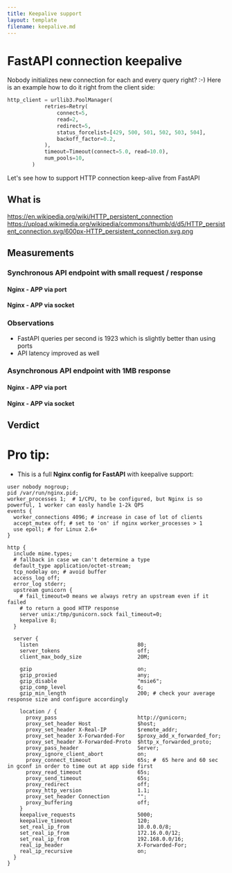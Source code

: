```yaml
---
title: Keepalive support
layout: template
filename: keepalive.md
---
```


# FastAPI connection keepalive

Nobody initializes new connection for each and every query right? :-)
Here is an example how to do it right from the client side:
```python
http_client = urllib3.PoolManager(
            retries=Retry(
                connect=5,
                read=2,
                redirect=5,
                status_forcelist=[429, 500, 501, 502, 503, 504],
                backoff_factor=0.2,
            ),
            timeout=Timeout(connect=5.0, read=10.0),
            num_pools=10,
        )
```
Let's see how to support HTTP connection keep-alive from FastAPI


## What is 

https://en.wikipedia.org/wiki/HTTP_persistent_connection
https://upload.wikimedia.org/wikipedia/commons/thumb/d/d5/HTTP_persistent_connection.svg/600px-HTTP_persistent_connection.svg.png

## Measurements

### Synchronous API endpoint with small request / response

#### Nginx - APP via port

#### Nginx - APP via socket

### Observations
* FastAPI queries per second is 1923 which is slightly better than using ports
* API latency improved as well

### Asynchronous API endpoint with 1MB response

#### Nginx - APP via port


#### Nginx - APP via socket



## Verdict


# Pro tip:
* This is a full **Nginx config for FastAPI** with keepalive support:
```shell
user nobody nogroup;
pid /var/run/nginx.pid;
worker_processes 1;  # 1/CPU, to be configured, but Nginx is so powerful, 1 worker can easly handle 1-2k QPS 
events {
  worker_connections 4096; # increase in case of lot of clients
  accept_mutex off; # set to 'on' if nginx worker_processes > 1
  use epoll; # for Linux 2.6+
}

http {
  include mime.types;
  # fallback in case we can't determine a type
  default_type application/octet-stream;
  tcp_nodelay on; # avoid buffer
  access_log off;
  error_log stderr;
  upstream gunicorn {
    # fail_timeout=0 means we always retry an upstream even if it failed
    # to return a good HTTP response
    server unix:/tmp/gunicorn.sock fail_timeout=0;
    keepalive 8;
  }

  server {
    listen                                80;
    server_tokens                         off;
    client_max_body_size                  20M;

    gzip                                  on;
    gzip_proxied                          any;
    gzip_disable                          "msie6";
    gzip_comp_level                       6;
    gzip_min_length                       200; # check your average response size and configure accordingly

    location / {
      proxy_pass                          http://gunicorn;
      proxy_set_header Host               $host;
      proxy_set_header X-Real-IP          $remote_addr;
      proxy_set_header X-Forwarded-For    $proxy_add_x_forwarded_for;
      proxy_set_header X-Forwarded-Proto  $http_x_forwarded_proto;
      proxy_pass_header                   Server;
      proxy_ignore_client_abort           on;
      proxy_connect_timeout               65s; #  65 here and 60 sec in gconf in order to time out at app side first
      proxy_read_timeout                  65s;
      proxy_send_timeout                  65s;
      proxy_redirect                      off;
      proxy_http_version                  1.1;
      proxy_set_header Connection         "";
      proxy_buffering                     off;
    }
    keepalive_requests                    5000;  
    keepalive_timeout                     120;
    set_real_ip_from                      10.0.0.0/8;
    set_real_ip_from                      172.16.0.0/12;
    set_real_ip_from                      192.168.0.0/16;
    real_ip_header                        X-Forwarded-For;
    real_ip_recursive                     on;
  }
}

```
